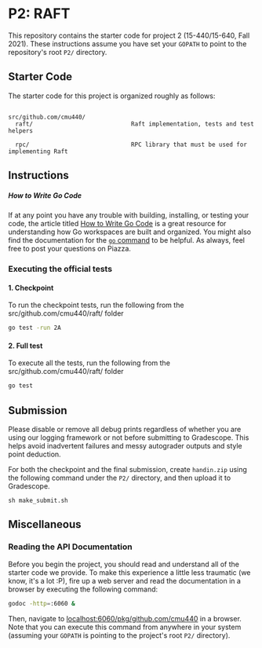 # P2: RAFT

This repository contains the starter code for project 2 (15-440/15-640, Fall 2021).
These instructions assume you have set your `GOPATH` to point to the repository's
root `P2/` directory.

## Starter Code

The starter code for this project is organized roughly as follows:

```

src/github.com/cmu440/        
  raft/                            Raft implementation, tests and test helpers

  rpc/                             RPC library that must be used for implementing Raft

```

## Instructions

##### How to Write Go Code

If at any point you have any trouble with building, installing, or testing your code, the article
titled [How to Write Go Code](https://golang.org/doc/gopath_code.html) is a great resource for understanding
how Go workspaces are built and organized. You might also find the documentation for the
[`go` command](http://golang.org/cmd/go/) to be helpful. As always, feel free to post your questions
on Piazza.

### Executing the official tests

#### 1. Checkpoint

To run the checkpoint tests, run the following from the src/github.com/cmu440/raft/ folder

```bash
go test -run 2A
```

#### 2. Full test

To execute all the tests, run the following from the src/github.com/cmu440/raft/ folder

```bash
go test
```

## Submission
Please disable or remove all debug prints regardless of whether you are using our logging
 framework or not before submitting to Gradescope. This helps avoid inadvertent failures 
 and messy autograder outputs and style point deduction. 


For both the checkpoint and the final submission, create `handin.zip` using the following 
command under the `P2/` directory, and then upload it to Gradescope. 
```
sh make_submit.sh
```

## Miscellaneous

### Reading the API Documentation

Before you begin the project, you should read and understand all of the starter code we provide.
To make this experience a little less traumatic (we know, it's a lot :P),
fire up a web server and read the documentation in a browser by executing the following command:

```sh
godoc -http=:6060 &
```

Then, navigate to [localhost:6060/pkg/github.com/cmu440](http://localhost:6060/pkg/github.com/cmu440) in a browser.
Note that you can execute this command from anywhere in your system (assuming your `GOPATH` is pointing to the project's root `P2/` directory).

